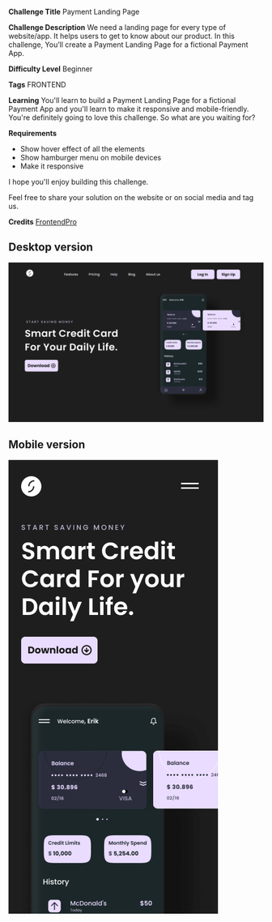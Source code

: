 **Challenge Title**
Payment Landing Page

**Challenge Description**
We need a landing page for every type of website/app. It helps users to get to know about our product. In this challenge, You’ll create a Payment Landing Page for a fictional Payment App.

**Difficulty Level**
Beginner

**Tags**
FRONTEND

**Learning**
You'll learn to build a Payment Landing Page for a fictional Payment App and you'll learn to make it responsive and mobile-friendly. You're definitely going to love this challenge. So what are you waiting for?

**Requirements**

- Show hover effect of all the elements
- Show hamburger menu on mobile devices
- Make it responsive

I hope you'll enjoy building this challenge.

Feel free to share your solution on the website or on social media and tag us.

**Credits** [FrontendPro](https://www.frontendpro.dev/frontend-coding-challenges/payment-landing-page-acBVCvwWg8oc9MlaW6K6)

## Desktop version

![Desktop version](https://github.com/OlehRiznychuk/Payment-Landing-Page/blob/main/design/desktop.png)

## Mobile version
![Mobile version](https://github.com/OlehRiznychuk/Payment-Landing-Page/blob/main/design/mobile.png)




